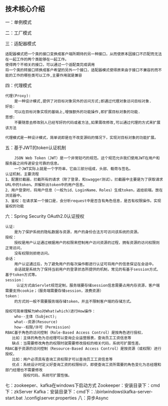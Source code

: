 ## 技术核心介绍

一：单例模式

二：工厂模式

三：适配器模式
````text
适配器模式把一个类的接口变换成客户端所期待的另一种接口，从而使原本因接口不匹配而无法在一起工作的两个类能够在一起工作。
使得两个不相关的接口，可以通过一个适配类完成调用
将一个类的转接口转换成客户希望的另外一个接口，适配器模式使得原来由于接口不兼容的而不能的工作的哪些类可以工作,主要作用就是兼容

````
四：代理模式
```text
代理(Proxy):
    是一种设计模式,提供了对目标对象另外的访问方式;即通过代理对象访问目标对象.
好处:
    可以在目标对象实现的基础上,增强额外的功能操作,即扩展目标对象的功能.
思想:
    不要随意去修改别人已经写好的代码或者方法,如果需改修改,可以通过代理的方式来扩展该方法

代理模式是一种设计模式，简单说即是在不改变源码的情况下，实现对目标对象的功能扩展。
```

五：基于JWT的token认证机制
```text
    JSON Web Token（JWT）是一个非常轻巧的规范。这个规范允许我们使用JWT在用户和服务器之间传递安全可靠的信息。
    一个JWT实际上就是一个字符串，它由三部分组成，头部、载荷与签名。
认证机制，主要流程
1、配置拦截器，拦截所有的请求（除了登录，和swagger测试）。拦截器中主要是为了获取请求URL中的token。并解析出token中的用户信息。
2、用户登录时，将用户信息（一般为id、LoginName、Roles）生成token，返给前端。放在浏览器中。
3、鉴权：在请求某一个接口是，会分析request中是否含有角色信息，是否有权限操作。实现鉴权的功能
```
六：Spring Security OAuth2.0认证授权
```text
认证:
    是为了保护系统的隐私数据与资源，用户的身份合法方可访问该系统的资源。
授权：
    授权是用户认证通过根据用户的权限来控制用户访问资源的过程，拥有资源的访问权限则正常访问，
    没有权限则拒绝访问。    
会话：
    用户认证通过后，为了避免用户的每次操作都进行认证可将用户的信息保证在会话中。
    会话就是系统为了保持当前用户的登录状态所提供的机制，常见的有基于session方式、基于token方式等。
session：
     认证方式由Servlet规范定制，服务端要存储session信息需要占用内存资源，客户端需要支持cookie；（服务端需要存储session，浪费资源）
token：
    的方式则一般不需要服务端存储token，并且不限制客户端的存储方式。
    
授权可简单理解为Who对What(which)进行How操作：
    who--主体（Subject);
    what--资源(Resource)
    how--权限/许可（Permission）
RBAC基于角色的访问控制（Role-Based Access Control）是按角色进行授权，
   比如：主体的角色为总经理可以查询企业运营报表，查询员工工资信息等
   缺点：当需要修改角色的权限时就需要修改授权的相关代码，系统可扩展性差。
RBAC基于资源的访问控制（Resource-Based Access Control）是按资源（或权限）进行授权，
   比如：用户必须具有查询工资权限才可以查询员工工资信息等
   优点：系统设计时定义好查询工资的权限标识，即使查询工资所需要的角色变化为总经理和部门经理也不需要修改
        授权代码，系统可扩展性强。
```
七：zookeeper、kafka在windows下启动方式
Zookeeper：安装目录下：cmd下：zkServer
Kafka：安装目录下：cmd下：.\bin\windows\kafka-server-start.bat .\config\server.properties
八：异步Async







